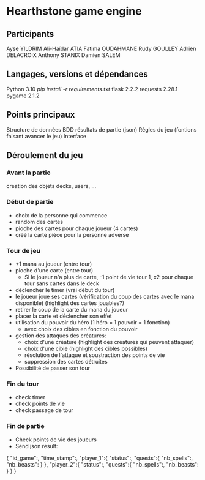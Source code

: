 # Hearthstone game engine

## Participants

Ayse YILDRIM
Ali-Haïdar ATIA
Fatima OUDAHMANE
Rudy GOULLEY
Adrien DELACROIX
Anthony STANIX
Damien SALEM

## Langages, versions et dépendances

Python 3.10
*pip install -r requirements.txt*
flask 2.2.2
requests 2.28.1
pygame 2.1.2

## Points principaux

Structure de données
BDD résultats de partie (json)
Règles du jeu (fontions faisant avancer le jeu)
Interface

## Déroulement du jeu

### Avant la partie

creation des objets decks, users, ...

### Début de partie

* choix de la personne qui commence
* random des cartes
* pioche des cartes pour chaque joueur (4 cartes)
* créé la carte pièce pour la personne adverse

### Tour de jeu

* +1 mana au joueur (entre tour)
* pioche d'une carte (entre tour)
  * Si le joueur n'a plus de carte, -1 point de vie tour 1, x2 pour chaque tour sans cartes dans le deck
* déclencher le timer (vrai début du tour)
* le joueur joue ses cartes (vérification du coup des cartes avec le mana disponible) (highlight des cartes jouables?)
* retirer le coup de la carte du mana du joueur
* placer la carte et déclencher son effet
* utilisation du pouvoir du héro (1 héro = 1 pouvoir = 1 fonction)
  * avec choix des cibles en fonction du pouvoir
* gestion des attaques des créatures:
  * choix d'une créature (highlight des créatures qui peuvent attaquer)
  * choix d'une cible (highlight des cibles possibles)
  * résolution de l'attaque et soustraction des points de vie
  * suppression des cartes détruites
* Possibilité de passer son tour

### Fin du tour

* check timer
* check points de vie
* check passage de tour

### Fin de partie

* Check points de vie des joueurs
* Send json result:

{
    "id_game":,
    "time_stamp":,
    "player_1":{
        "status":,
        "quests":{
          "nb_spells":,
          "nb_beasts":
        }
    },
    "player_2":{
        "status":,
        "quests":{
            "nb_spells":,
            "nb_beasts":
        }
    }
}
